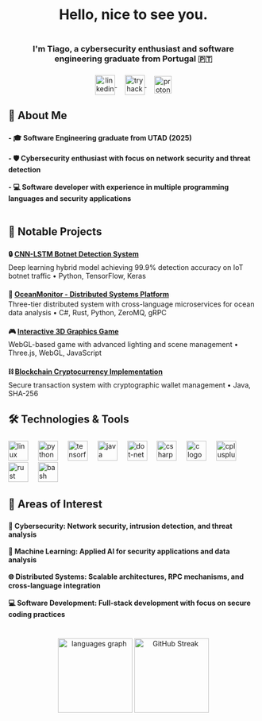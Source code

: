 <h1 align="center">Hello, nice to see you.</h1>

<div align="center">
  <picture>
    <source media="(prefers-color-scheme: dark)" srcset="https://i.imgur.com/N5NpAHS.png" width="0" height="0">
    <source media="(prefers-color-scheme: light)" srcset="https://i.imgur.com/OQUzGpc.png" width="0" height="0">
    <img alt="Invisible Image to fix styling" src="https://i.imgur.com/OQUzGpc.png" width="0" height="0">
  </picture>
</div>

###

<h3 align="center">I'm Tiago, a cybersecurity enthusiast and software engineering graduate from Portugal 🇵🇹</h3>

###

<div align="center">
    <a href="https://www.linkedin.com/in/tiago-silva15" target="_blank">
    <img src="https://img.icons8.com/color/48/000000/linkedin.png" width="40" height="40" align="center" alt="linkedin"/>
  </a>
  &nbsp;&nbsp;&nbsp;
  <a href="https://tryhackme.com/r/p/tsilva15" target="_blank">
    <img src="https://assets.tryhackme.com/img/favicon.png" width="40" height="40" align="center" alt="tryhackme"/>
  </a>
  &nbsp;&nbsp;&nbsp;
  <a href="mailto:tiagoissilva@protonmail.com" target="_blank">
  <img src="https://cdn.simpleicons.org/protonmail/8B89CC" height="35" width="35" align="center" alt="protonmail"/>
  </a>
</div>

###

<h2 align="left">🔐 About Me</h2>

###

<h4 align="left">
- 🎓 Software Engineering graduate from UTAD (2025)<br><br>
- 🛡️ Cybersecurity enthusiast with focus on network security and threat detection<br><br>
- 💻 Software developer with experience in multiple programming languages and security applications<br><br>
</h4>

###
<h2 align="left">🚀 Notable Projects</h2>

###

<div align="left">
  <h4>🔒 <strong><a href="https://github.com/T-silva15/DeepLearning-Botnet_Detection">CNN-LSTM Botnet Detection System</a></strong></h4>
  <p style="margin-top: -15px;">Deep learning hybrid model achieving 99.9% detection accuracy on IoT botnet traffic • Python, TensorFlow, Keras</p>
  
  <h4>🌊 <strong><a href="https://github.com/T-silva15/OceanMonitor">OceanMonitor - Distributed Systems Platform</a></strong></h4>
  <p style="margin-top: -15px;">Three-tier distributed system with cross-language microservices for ocean data analysis • C#, Rust, Python, ZeroMQ, gRPC</p>
  
  <h4>🎮 <strong><a href="https://github.com/T-silva15/3D-BrickBreaker">Interactive 3D Graphics Game</a></strong></h4>
  <p style="margin-top: -15px;">WebGL-based game with advanced lighting and scene management • Three.js, WebGL, JavaScript</p>
  
  <h4>⛓️ <strong><a href="https://github.com/T-silva15/PoW-Blockchain">Blockchain Cryptocurrency Implementation</a></strong></h4>
  <p style="margin-top: -15px;">Secure transaction system with cryptographic wallet management • Java, SHA-256</p>
</div>

###

<h2 align="left">🛠 Technologies & Tools</h2>

###

<div align="left">
  <img src="https://cdn.simpleicons.org/linux/FCC624" height="40" alt="linux logo"  />
  <img width="12" />
  <img src="https://cdn.simpleicons.org/python/3776AB" height="40" alt="python logo"  />
  <img width="12" />
  <img src="https://cdn.jsdelivr.net/gh/devicons/devicon/icons/tensorflow/tensorflow-original.svg" height="40" alt="tensorflow logo"  />
  <img width="12" />
  <img src="https://cdn.jsdelivr.net/gh/devicons/devicon/icons/java/java-original.svg" height="40" alt="java logo"  />
  <img width="12" />
  <img src="https://skillicons.dev/icons?i=dotnet" height="40" alt="dot-net logo"  />
  <img width="12" />
  <img src="https://cdn.jsdelivr.net/gh/devicons/devicon/icons/csharp/csharp-original.svg" height="40" alt="csharp logo"  />
  <img width="12" />
  <img src="https://cdn.jsdelivr.net/gh/devicons/devicon/icons/c/c-original.svg" height="40" alt="c logo"  />
  <img width="12" />
  <img src="https://cdn.jsdelivr.net/gh/devicons/devicon/icons/cplusplus/cplusplus-original.svg" height="40" alt="cplusplus logo"  />
  <img width="12" />
  <img src="https://cdn.jsdelivr.net/gh/devicons/devicon/icons/rust/rust-original.svg" height="40" alt="rust logo"  />
  <img width="12" />
  <img src="https://cdn.simpleicons.org/gnubash/4EAA25" height="40" alt="bash logo"/>
</div>

###

<h2 align="left">🎯 Areas of Interest</h2>

###

<h4 align="left">
🔐 <strong>Cybersecurity</strong>: Network security, intrusion detection, and threat analysis<br><br>
🤖 <strong>Machine Learning</strong>: Applied AI for security applications and data analysis<br><br>
🌐 <strong>Distributed Systems</strong>: Scalable architectures, RPC mechanisms, and cross-language integration<br><br>
💻 <strong>Software Development</strong>: Full-stack development with focus on secure coding practices<br><br>
</h4>

###

<div align="center">
  <img src="https://github-readme-stats.vercel.app/api/top-langs?username=T-silva15&locale=en&hide_title=false&layout=compact&card_width=320&langs_count=5&theme=radical&hide_border=false&order=2" height="150" alt="languages graph"  />
  <img src="https://streak-stats.demolab.com?user=T-silva15&theme=radical&border_radius=4&date_format=j%20M%5B%20Y%5D" height="150" alt="GitHub Streak" />
</div>

###
